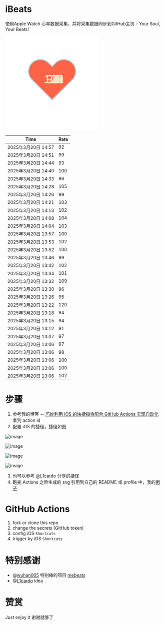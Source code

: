 # iBeats
使用Apple Watch 心率数据采集，并将采集数据同步到GitHub主页 - Your Soul, Your Beats!

![](./files/heart.svg)

<!--START_SECTION:my_heart_rate-->
| Time | Rate | 
 | ---- | ---- | 
| 2025年3月20日 14:57 | 92 |
| 2025年3月20日 14:51 | 99 |
| 2025年3月20日 14:44 | 93 |
| 2025年3月20日 14:40 | 100 |
| 2025年3月20日 14:33 | 96 |
| 2025年3月20日 14:28 | 105 |
| 2025年3月20日 14:26 | 99 |
| 2025年3月20日 14:21 | 103 |
| 2025年3月20日 14:13 | 102 |
| 2025年3月20日 14:08 | 104 |
| 2025年3月20日 14:04 | 103 |
| 2025年3月20日 13:57 | 100 |
| 2025年3月20日 13:53 | 102 |
| 2025年3月20日 13:52 | 100 |
| 2025年3月20日 13:46 | 99 |
| 2025年3月20日 13:42 | 102 |
| 2025年3月20日 13:34 | 101 |
| 2025年3月20日 13:32 | 109 |
| 2025年3月20日 13:30 | 96 |
| 2025年3月20日 13:26 | 95 |
| 2025年3月20日 13:22 | 120 |
| 2025年3月20日 13:18 | 94 |
| 2025年3月20日 13:15 | 94 |
| 2025年3月20日 13:12 | 91 |
| 2025年3月20日 13:07 | 97 |
| 2025年3月20日 13:06 | 97 |
| 2025年3月20日 13:06 | 98 |
| 2025年3月20日 13:06 | 100 |
| 2025年3月20日 13:06 | 100 |
| 2025年3月20日 13:06 | 102 |

<!--END_SECTION:my_heart_rate-->

# 步骤
1. 参考我的博客 -- [巧妙利用 iOS 的快捷指令配合 GitHub Actions 实现自动化](https://github.com/yihong0618/gitblog/issues/198) 拿到 action id
2. 配置 iOS 的捷径，捷径如图

![image](https://user-images.githubusercontent.com/15976103/122154218-0db0b480-ce97-11eb-93bb-5aec07c558dc.png)

![image](https://user-images.githubusercontent.com/15976103/122154236-186b4980-ce97-11eb-8e4b-70551a0391ae.png)

![image](https://user-images.githubusercontent.com/15976103/122154268-2d47dd00-ce97-11eb-902e-3acf292265a9.png)

![image](https://user-images.githubusercontent.com/15976103/122174055-fa144680-ceb4-11eb-9be2-3eb83cd516f7.png)

3. 也可以参考 @L1cardo 分享的[捷径](https://www.icloud.com/shortcuts/6ab6047b459c41ad822ad6b94b1c03d4)
4. 跑完 Actions 之后生成的 svg 引用到自己的 README 或 profile 中，我的[例子](https://github.com/yihong0618) 

# GitHub Actions

1. fork or clone this repo
2. change the secrets (GitHub token)
3. config iOS `Shortcuts` 
4. trigger by iOS `Shortcuts`

# 特别感谢
- @[wuhan005](https://github.com/wuhan005) 特别棒的项目 [mebeats](https://github.com/wuhan005/mebeats)
- @[L1cardo](https://github.com/L1cardo) idea

# 赞赏
Just enjoy it
谢谢就够了

